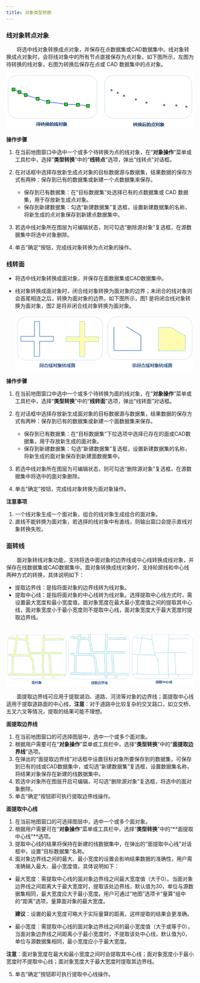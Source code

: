 ```yaml
---
title: 对象类型转换
---
```


### 线对象转点对象


　　将选中线对象转换成点对象，并保存在点数据集或CAD数据集中。线对象转换成点对象时，会将线对象中的所有节点直接保存为点对象，如下图所示，左图为待转换的线对象，右图为转换后保存在点或 CAD 数据集中的点对象。

  ![](img/LineToPoint.png)

**操作步骤**

1.  在当前地图窗口中选中一个或多个待转换为点的线对象，在“**对象操作**”菜单或工具栏中，选择“**类型转换**”中的“**线转点**”选项，弹出“线转点”对话框。
2. 在对话框中选择存放新生成点对象的目标数据源与数据集，结果数据的保存方式有两种：保存到已有的数据集或新建一个点数据集来保存。
    -  保存到已有数据集：在“目标数据集”处选择已有的点数据集或 CAD 数据集，用于存放新生成点对象。
    -  保存到新建数据集：勾选“新建数据集”复选框，设置新建数据集的名称，将新生成的点对象保存到新建点数据集中。
    
3. 若选中线对象所在图层为可编辑状态，则可勾选“删除源对象”复选框，在源数据集中将选中对象删除。

4. 单击“确定”按钮，完成线对象转换为点对象的操作。

### 线转面


- 将选中线对象转换成面对象，并保存在面数据集或CAD数据集中。

- 线对象转换成面对象时，闭合线对象转换为面对象的边界；未闭合的线对象则会首尾相连之后，转换为面对象的边界。如下图所示，图1
是将闭合线对象转换为面对象，图2 是将非闭合线对象转换为面对象。

  ![](img/LineToRegion.png)

**操作步骤**

1.  在当前地图窗口中选中一个或多个待转换为面的线对象，在“**对象操作**”菜单或工具栏中，选择“**类型转换**”中的“**线转面**”选项，弹出“线转面”对话框。
2.  在对话框中选择存放新生成面对象的目标数据源与数据集，结果数据的保存方式有两种：保存到已有的数据集或新建一个面数据集来保存。

    - 保存到已有数据集：在“目标数据集”下拉选项中选择已存在的面或CAD数据集，用于存放新生成的面对象。
    - 保存到新建数据集：勾选“新建数据集”复选框，设置新建数据集的名称，将新生成的面对象保存到新建面数据集中。

3. 若选中线对象所在图层为可编辑状态，则可勾选“删除源对象”复选框，在源数据集中将选中的面对象删除。

4.  单击“确定”按钮，完成线对象转换为面对象操作。

**注意事项**

1.  一个线对象生成一个面对象，组合的线对象生成组合的面对象。
2.  直线不能转换为面对象，若选择的线对象中有直线，则输出窗口会提示直线对象转换失败。

### 面转线

　　面对象转线对象功能，支持将选中面对象的边界线或中心线转换成线对象，并保存在线数据集或CAD数据集中。面对象转换成线对象时，支持轮廓线和中心线两种方式的转换，具体说明如下：

- 提取边界线：是指将面对象的边界线转为线对象。 
- 提取中心线：是指将面对象的中心线转为线对象。选择提取中心线方式时，需设置最大宽度和最小宽度值，面对象宽度在最大最小宽度值之间的提取其中心线，面对象宽度小于最小宽度则不提取中心线，面对象宽度大于最大宽度时提取边界线。

　　![](img/RegionToLine.png)

　　面提取边界线可应用于提取湖泊、道路、河流等对象的边界线；面提取中心线适用于提取道路面的中心线，**注意**：对于道路中比较复杂的交叉路口，如立交桥、五叉六叉等情况，提取的结果可能不理想。

**面提取边界线**

1. 在当前地图窗口的可选择图层中，选中一个或多个面对象。
2. 根据用户需要可在“**对象操作**”菜单或工具栏中，选择“**类型转换**”中的“**面提取边界线**”选项。
3. 在弹出的“面提取边界线”对话框中设置目标对象所要保存到的数据集，可保存到已有的线或CAD数据集中，或勾选“新建数据集”复选框，设置数据集名称，将结果对象保存在新建的线数据集中。
4. 若选中对象所在图层开启可编辑，可勾选“删除源对象”复选框，将选中的面对象删除。
5. 单击“确定”按钮即可执行提取边界线操作。

**面提取中心线**

1. 在当前地图窗口的可选择图层中，选中一个或多个面对象。
2. 根据用户需要可在“**对象操作**”菜单或工具栏中，选择“**类型转换**”中的“**面提取中心线”**选项。
3. 提取中心线的结果将保持在新建的线数据集中，在弹出的“面提取中心线”对话框中，设置“目标数据集”名称。
4. 面对象边界线之间的最大、最小宽度的设置会影响结果数据的准确性，用户需准确输入最大、最小宽度值，具体说明如下：

 - 最大宽度：需提取中心线的面对象边界线之间最大宽度值（大于0）。当面对象边界线之间距离大于最大宽度时，提取该处边界线，默认值为30，单位与源数据集相同，最大宽度应大于最小宽度。用户可通过“地图”选项卡“量算”组中的“距离”选项，量算面对象的最大宽度。 

   **建议**：设置的最大宽度可略大于实际量算的距离，这样提取的结果会更准确。

 - 最小宽度：需提取中心线的面对象边界线之间的最小宽度值（大于或等于0），当面对象边界线之间距离小于最小宽度时，不提取该处中心线，默认值为0，单位与源数据集相同，最小宽度应小于最大宽度。

  **注意**：面对象宽度在最大和最小宽度之间时会提取其中心线；面对象宽度小于最小宽度时不提取中心线；面对象宽度大于最大宽度时提取其边界线。

5. 单击“确定”按钮即可执行提取中心线操作。
